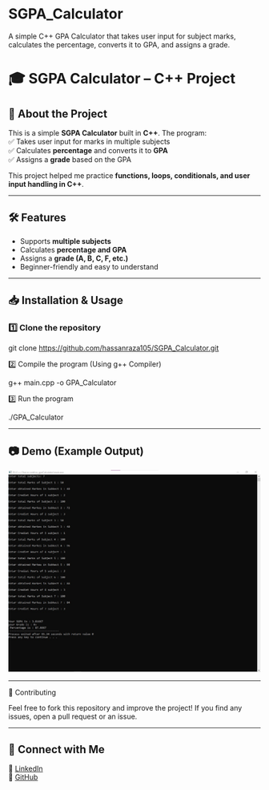 # SGPA_Calculator
A simple C++ GPA Calculator that takes user input for subject marks, calculates the percentage, converts it to GPA, and assigns a grade.
# 🎓 SGPA Calculator – C++ Project  

## 📌 About the Project  
This is a simple **SGPA Calculator** built in **C++**. The program:  
✅ Takes user input for marks in multiple subjects  
✅ Calculates **percentage** and converts it to **GPA**  
✅ Assigns a **grade** based on the GPA  

This project helped me practice **functions, loops, conditionals, and user input handling in C++**.  

---

## 🛠️ Features  
- Supports **multiple subjects**  
- Calculates **percentage and GPA**  
- Assigns a **grade (A, B, C, F, etc.)**  
- Beginner-friendly and easy to understand  

---

## 📥 Installation & Usage  

### **1️⃣ Clone the repository**  

git clone https://github.com/hassanraza105/SGPA_Calculator.git

2️⃣ Compile the program (Using g++ Compiler)

g++ main.cpp -o GPA_Calculator

3️⃣ Run the program

./GPA_Calculator


---
## 📷 Demo (Example Output)  
![GPA Calculator Demo](demo.jpg)

---

🚀 Contributing

Feel free to fork this repository and improve the project! If you find any issues, open a pull request or an issue.


---
## 📌 Connect with Me  
🔗 [LinkedIn](https://www.linkedin.com/in/muhammad-hassan-raza-274805282)  
🔗 [GitHub](https://github.com/hassanraza105)



